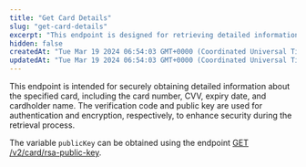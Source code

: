 ```yaml
---
title: "Get Card Details"
slug: "get-card-details"
excerpt: "This endpoint is designed for retrieving detailed information about a specific card."
hidden: false
createdAt: "Tue Mar 19 2024 06:54:03 GMT+0000 (Coordinated Universal Time)"
updatedAt: "Tue Mar 19 2024 06:54:03 GMT+0000 (Coordinated Universal Time)"
---
```

This endpoint is intended for securely obtaining detailed information about the specified card, including the card number, CVV, expiry date, and cardholder name. The verification code and public key are used for authentication and encryption, respectively, to enhance security during the retrieval process.

The variable `publicKey` can be obtained using the endpoint [GET /v2/card/rsa-public-key](Api/Card-Program-1.yaml/paths/~1v2~1card~1rsa-public-key/get).
